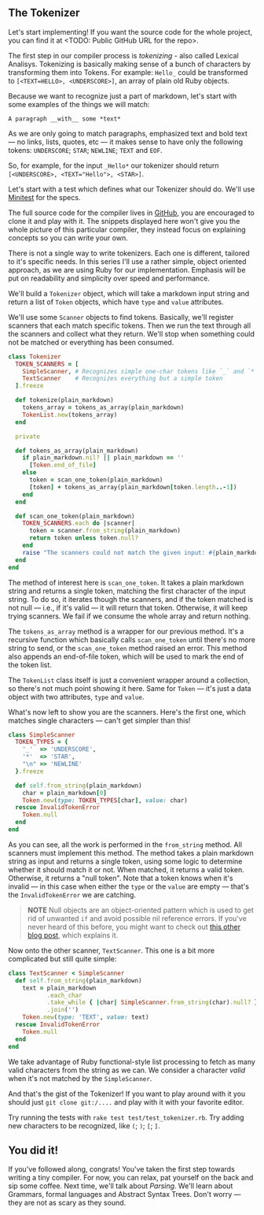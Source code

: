 ## The Tokenizer
Let's start implementing! If you want the source code for the whole project, you
can find it at <TODO: Public GitHub URL for the repo>.

The first step in our compiler process is _tokenizing_ - also called Lexical
Analisys. Tokenizing is basically making sense of a bunch of characters by
transforming them into Tokens. For example: `Hello_` could be transformed to
`[<TEXT=HELLO>, <UNDERSCORE>]`, an array of plain old Ruby objects.

Because we want to recognize just a part of markdown, let's start with some
examples of the things we will match:

```
A paragraph __with__ some *text*
```

As we are only going to match paragraphs, emphasized text and bold text — no
links, lists, quotes, etc — it makes sense to have only the following tokens:
`UNDERSCORE`; `STAR`; `NEWLINE`; `TEXT` and `EOF`.

So, for example, for the input `_Hello*` our tokenizer should return
`[<UNDERSCORE>, <TEXT="Hello">, <STAR>]`.

Let's start with a test which defines what our Tokenizer should do. We'll use
[Minitest](https://github.com/seattlerb/minitest) for the specs.

The full source code for the compiler lives in [GitHub](), you are encouraged to
clone it and play with it. The snippets displayed here won't give you the whole
picture of this particular compiler, they instead focus on explaining concepts
so you can write your own.

There is not a single way to write tokenizers. Each one is different, tailored
to it's specific needs. In this series I'll use a rather simple, object oriented
approach, as we are using Ruby for our implementation. Emphasis will be put on
readability and simplicity over speed and performance.

We'll build a `Tokenizer` object, which will take a markdown input string and
return a list of `Token` objects, which have `type` and `value` attributes.

We'll use some `Scanner` objects to find tokens. Basically, we'll register
scanners that each match specific tokens. Then we run the text through all the
scanners and collect what they return. We'll stop when something could not be
matched or everything has been consumed.

```ruby
class Tokenizer
  TOKEN_SCANNERS = [
    SimpleScanner, # Recognizes simple one-char tokens like `_` and `*`
    TextScanner    # Recognizes everything but a simple token
  ].freeze

  def tokenize(plain_markdown)
    tokens_array = tokens_as_array(plain_markdown)
    TokenList.new(tokens_array)
  end  

  private

  def tokens_as_array(plain_markdown)
    if plain_markdown.nil? || plain_markdown == ''
      [Token.end_of_file]
    else
      token = scan_one_token(plain_markdown)
      [token] + tokens_as_array(plain_markdown[token.length..-1])
    end
  end

  def scan_one_token(plain_markdown)
    TOKEN_SCANNERS.each do |scanner|
      token = scanner.from_string(plain_markdown)
      return token unless token.null?
    end
    raise "The scanners could not match the given input: #{plain_markdown}"
  end
end
```

The method of interest here is `scan_one_token`. It takes a plain markdown
string and returns a single token, matching the first character of the input
string. To do so, it iterates though the scanners, and if the token matched is
not null — i.e., if it's valid — it will return that token. Otherwise, it will
keep trying scanners. We fail if we consume the whole array and return nothing.

The `tokens_as_array` method is a wrapper for our previous method. It's a
recursive function which basically calls `scan_one_token` until there's no more
string to send, or the `scan_one_token` method raised an error. This method also
appends an end-of-file token, which will be used to mark the end of the token
list.

The `TokenList` class itself is just a convenient wrapper around a collection, so
there's not much point showing it here. Same for `Token` — it's just a data
object with two attributes, `type` and `value`.

What's now left to show you are the scanners. Here's the first one, which
matches single characters — can't get simpler than this!

```ruby
class SimpleScanner
  TOKEN_TYPES = {
    '_'  => 'UNDERSCORE',
    '*'  => 'STAR',
    "\n" => 'NEWLINE'
  }.freeze

  def self.from_string(plain_markdown)
    char = plain_markdown[0]
    Token.new(type: TOKEN_TYPES[char], value: char)
  rescue InvalidTokenError
    Token.null
  end
end
```

As you can see, all the work is performed in the `from_string` method. All
scanners must implement this method. The method takes a plain markdown string as
input and returns a single token, using some logic to determine whether it should
match it or not. When matched, it returns a valid token. Otherwise, it returns a "null
token". Note that a token knows when it's invalid — in this case when either the
`type` or the `value` are empty — that's the `InvalidTokenError` we are catching.

> __NOTE__ Null objects are an object-oriented pattern which is used to get rid
> of unwanted `if` and avoid possible nil reference errors. If you've never
> heard of this before, you might want to check out [this other blog post](https://blog.beezwax.net/2016/03/25/avoid-nil-checks-code-confidently-be-happy/),
which explains it.

Now onto the other scanner, `TextScanner`. This one is a bit more complicated
but still quite simple:

```ruby
class TextScanner < SimpleScanner
  def self.from_string(plain_markdown)
    text = plain_markdown
           .each_char
           .take_while { |char| SimpleScanner.from_string(char).null? }
           .join('')
    Token.new(type: 'TEXT', value: text)
  rescue InvalidTokenError
    Token.null
  end
end
```

We take advantage of Ruby functional-style list processing to fetch as
many valid characters from the string as we can. We consider a character _valid_
when it's not matched by the `SimpleScanner`.

And that's the gist of the Tokenizer! If you want to play around with it you
should just `git clone git:/....` and play with it with your favorite editor.

Try running the tests with `rake test test/test_tokenizer.rb`. Try adding new
characters to be recognized, like `(`; `)`; `[`; `]`.

## You did it!
If you've followed along, congrats! You've taken the first step towards writing
a tiny compiler. For now, you can relax, pat yourself on the back and sip some
coffee. Next time, we'll talk about  _Parsing_. We'll learn about Grammars,
formal languages and Abstract Syntax Trees. Don't worry — they are not as
scary as they sound.
